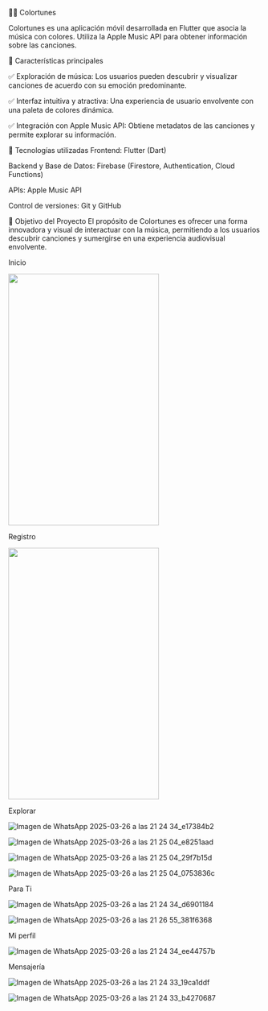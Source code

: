 🎨🎵 Colortunes

Colortunes es una aplicación móvil desarrollada en Flutter que asocia la música con colores. Utiliza la Apple Music API para obtener información sobre las canciones. 



🚀 Características principales


✅ Exploración de música: Los usuarios pueden descubrir y visualizar canciones de acuerdo con su emoción predominante.

✅ Interfaz intuitiva y atractiva: Una experiencia de usuario envolvente con una paleta de colores dinámica.

✅ Integración con Apple Music API: Obtiene metadatos de las canciones y permite explorar su información.



🔧 Tecnologías utilizadas
Frontend: Flutter (Dart)

Backend y Base de Datos: Firebase (Firestore, Authentication, Cloud Functions)

APIs: Apple Music API

Control de versiones: Git y GitHub

📌 Objetivo del Proyecto
El propósito de Colortunes es ofrecer una forma innovadora y visual de interactuar con la música, permitiendo a los usuarios descubrir canciones y sumergirse en una experiencia audiovisual envolvente.



Inicio 

<img src="https://github.com/user-attachments/assets/7cd3c544-a961-4e6a-b366-8835afc2e9ae" width="300" height="500">





Registro 

<img src="https://github.com/user-attachments/assets/824c0ff0-5ec5-4393-a1f0-615b4fa50e20" width="300" height="500">


Explorar

![Imagen de WhatsApp 2025-03-26 a las 21 24 34_e17384b2](https://github.com/user-attachments/assets/d1848ad0-fda8-4198-9e06-b892697e893b)

![Imagen de WhatsApp 2025-03-26 a las 21 25 04_e8251aad](https://github.com/user-attachments/assets/2bb55246-317c-4c33-bb22-506720075931)

![Imagen de WhatsApp 2025-03-26 a las 21 25 04_29f7b15d](https://github.com/user-attachments/assets/25c6b6c1-2a51-46c9-b434-09bed500ddfe)

![Imagen de WhatsApp 2025-03-26 a las 21 25 04_0753836c](https://github.com/user-attachments/assets/e99644e0-6a5b-48f7-9692-9d8624506770)



Para Ti 

![Imagen de WhatsApp 2025-03-26 a las 21 24 34_d6901184](https://github.com/user-attachments/assets/796cc23e-354d-4fa5-ad6c-c8c747d31a36)

![Imagen de WhatsApp 2025-03-26 a las 21 26 55_381f6368](https://github.com/user-attachments/assets/9ab7ed76-b5ea-4722-9f7b-2ca060e2a91c)



Mi perfil 

![Imagen de WhatsApp 2025-03-26 a las 21 24 34_ee44757b](https://github.com/user-attachments/assets/b099cea1-161a-4cc9-a91e-fda9b5f91bf0)



Mensajería 

![Imagen de WhatsApp 2025-03-26 a las 21 24 33_19ca1ddf](https://github.com/user-attachments/assets/ac7d965f-82ce-4afe-b585-38d1e3e380a3)

![Imagen de WhatsApp 2025-03-26 a las 21 24 33_b4270687](https://github.com/user-attachments/assets/91e79db4-3c5e-43a0-93a9-9d7306bec9b5)






